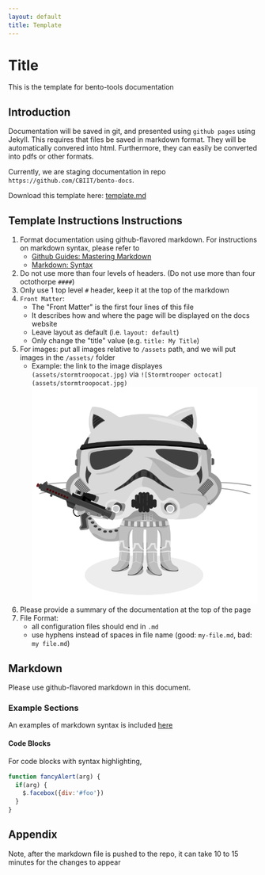 ```yaml
---
layout: default
title: Template
---
```


# Title

This is the template for bento-tools documentation

## Introduction
Documentation will be saved in git, and presented using `github pages` using Jekyll. This requires that files be saved in markdown format. They will be automatically convered into html.  Furthermore, they can easily be converted into pdfs or other formats.

Currently, we are staging documentation in repo `https://github.com/CBIIT/bento-docs`.

Download this template here: [template.md](https://github.com/CBIIT/bento-docs/blob/master/template.md)

## Template Instructions Instructions

1. Format documentation using github-flavored markdown. For instructions on markdown syntax, please refer to
    * [Github Guides: Mastering Markdown](https://guides.github.com/features/mastering-markdown/)
    * [Markdown: Syntax](https://daringfireball.net/projects/markdown/syntax)
2. Do not use more than four levels of headers. (Do not use more than four octothorpe `####`)
3. Only use 1 top level `#` header, keep it at the top of the markdown
4. `Front Matter`: 
    * The "Front Matter" is the first four lines of this file
    * It describes how and where the page will be displayed on the docs website
    * Leave layout as default (i.e. `layout: default`)
    * Only change the "title" value (e.g. `title: My Title`)
5. For images: put all images relative to `/assets` path, and we will put images in the `/assets/` folder
    * Example: the link to the image displayes `(assets/stormtroopocat.jpg)` via ```![Stormtrooper octocat](assets/stormtroopocat.jpg)``` ![Stormtrooper octocat](assets/stormtroopocat.jpg)
6. Please provide a summary of the documentation at the top of the page
7. File Format:
    * all configuration files should end in `.md`
    * use hyphens instead of spaces in file name (good: `my-file.md`, bad: `my file.md`)


## Markdown
Please use github-flavored markdown in this document.

### Example Sections
An examples of markdown syntax is included [here](/bento-docs/example)


#### Code Blocks
For code blocks with syntax highlighting, 
```javascript
function fancyAlert(arg) {
  if(arg) {
    $.facebox({div:'#foo'})
  }
}
```

## Appendix
Note, after the markdown file is pushed to the repo, it can take 10 to 15 minutes for the changes to appear

